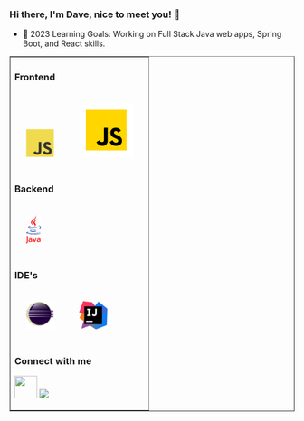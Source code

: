 ### Hi there, I'm Dave, nice to meet you! 👋

- 🧠 2023 Learning Goals: Working on Full Stack Java web apps, Spring Boot, and React skills.

<table width="100%" border="1"><tr><td valign="top">

### Frontend

<div>  
<img style="margin: 20px" src="/assets/Frontend/javascript.svg" alt="JavaScript" height="50" />
<img style="margin: 20px" src="/assets/Frontend/icons8-javascript-96.svg" alt="JavaScript" height="96" />
<!-- <img style="margin: 20px" src="/assets/Frontend/react.svg" alt="React" height="50" /> -->
</div>

### Backend
<img style="margin: 20px" src="/assets/Backend/java.svg" alt="Java" height="50" />

### IDE's
<img style="margin: 20px" src="/assets/IDE/Eclipse.png" alt="Eclipse IDE" height="50" />
<img style="margin: 20px" src="/assets/IDE/intellij-idea.svg" alt="IntelliJ IDEA" height="50" />

### Connect with me
<a href="https://www.linkedin.com/in/davenaugler/"><img src="https://www.vectorlogo.zone/logos/linkedin/linkedin-icon.svg" width="40" height="40"/></a>
<a href = "mailto: srikanthsmedicherla@gmail.com"><img src="https://img.shields.io/badge/-Gmail-%23333?style=for-the-badge&logo=gmail&logoColor=white" target="_blank" ></a>

<!--
**davenaugler/davenaugler** is a ✨ _special_ ✨ repository because its `README.md` (this file) appears on your GitHub profile.

Here are some ideas to get you started:

- 🔭 I’m currently working on ...
- 🌱 I’m currently learning ...
- 👯 I’m looking to collaborate on ...
- 🤔 I’m looking for help with ...
- 💬 Ask me about ...
- 📫 How to reach me: ...
- 😄 Pronouns: ...
- ⚡ Fun fact: ...
-->
